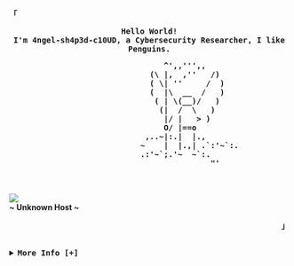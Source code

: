 <!-- 4ngel-sh4p3d-c10UD's Aesthetic GitHub Profile -->
<div align="justify">

<!-- Profile -->
<p align="left"><strong><samp>「</samp></strong></p>
  <p align="center">
    <samp>
      <b>
        Hello World!
      <br>
        I'm 4ngel-sh4p3d-c10UD, a Cybersecurity Researcher, I like Penguins.
        <pre>
							     ^',,''',,
							  (\ |,  ,''   /)
							  ( \| ''     /  )
							  (  |\  __  /   )
							   ( | \(__)/   )               
							    (|  /  \   )                
							     |/ |   > )
							     O/ |==o
							 ,..~|:.|  |.,
							~    |  |.,| .`:'~`:.
							.:'~`;.'~  ~`:.      
							               "'
		</pre>
      </b>
      <br>
        <image src="https://readme-typing-svg.herokuapp.com?font=Iosevka&size=16&color=6791c9&center=true&width=410&height=45&lines=I+code+beautiful+and+aesthetic+programs.">
      <br>
      <b>
        ~ Unknown Host ~
      </b>
    </samp>
  </p>
<p align="right"><strong><samp>」</samp></strong></p>

<br>

<details>
<summary><samp><b>More Info [+]</b></samp></summary>

<h2></h2><br>

<!-- Contact Me -->
<p align="center">
  <samp>
    [<a href="https://twitter.com/">twitter</a>]
    [<a href="https://instagram.com/">instagram</a>]
    [<a href="mailto:4ngel-sh4p3d-c10UD.dev@gmail.com">e-mail</a>]
  </samp>
</p>

<h2></h2><br>

<!-- Profile Views Badge -->
<p align="center">
  <samp>
  <a href="#--------">
    <img src="https://komarev.com/ghpvc/?username=rxyhn&label=Profile+Views&color=grey" alt="profile views" /> 
  </a>
  </samp>
</p>

<!-- Github Trophy -->
<div align="center">
  <table>
    <tr>
      <td><a href="#--------"><img align="center" alt="GitHub Trophy" src="https://github-trophies.vercel.app/?username=4ngel-sh4p3d-c10UD&rank=SECRET,SSS,SS,S,AAA,AA,A&row=2&column=3&margin-w=15&margin-h=15&no-frame=true&theme=nord"></a></td>
    </tr>
  </table>
</div>

<!-- Github Stats -->
<div align="center">
  <table>
    <tr>
      <td><a href="#--------"><img height="137px" align="center" alt="GitHub Stats" src="https://github-readme-stats.vercel.app/api?username=4ngel-sh4p3d-c10UD&count_private=true&show_icons=true&include_all_commits=true&line_height=21&hide_border=true&theme=nord"/></a></td>
      <td><a href="#--------"><img height="137px" align="center" alt="Top Language" src="https://github-readme-stats.vercel.app/api/top-langs/?username=4ngel-sh4p3d-c10UD&layout=compact&line_height=21&hide_border=true&theme=nord"/></a></td>
    </tr>
  </table>
</div>

</details>
</div>
<!--

Here are some ideas to get you started:

- 🔭 I’m currently working on ...
- 🌱 I’m currently learning ...
- 👯 I’m looking to collaborate on ...
- 🤔 I’m looking for help with ...
- 💬 Ask me about ...
- 📫 How to reach me: ...
- 😄 Pronouns: ...
- ⚡ Fun fact: ...
-->



